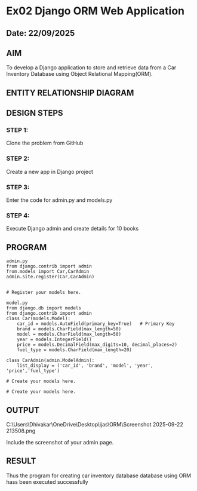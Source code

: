 # Ex02 Django ORM Web Application
## Date: 22/09/2025

## AIM
To develop a Django application to store and retrieve data from a Car Inventory Database using Object Relational Mapping(ORM).

## ENTITY RELATIONSHIP DIAGRAM



## DESIGN STEPS

### STEP 1:
Clone the problem from GitHub

### STEP 2:
Create a new app in Django project

### STEP 3:
Enter the code for admin.py and models.py

### STEP 4:
Execute Django admin and create details for 10 books

## PROGRAM

```
admin.py 
from django.contrib import admin
from.models import Car,CarAdmin
admin.site.register(Car,CarAdmin)


# Register your models here.

model.py
from django.db import models
from django.contrib import admin
class Car(models.Model):
    car_id = models.AutoField(primary_key=True)   # Primary Key
    brand = models.CharField(max_length=50)
    model = models.CharField(max_length=50)
    year = models.IntegerField()
    price = models.DecimalField(max_digits=10, decimal_places=2)
    fuel_type = models.CharField(max_length=20)

class CarAdmin(admin.ModelAdmin):
    list_display = ('car_id', 'brand', 'model', 'year', 'price','fuel_type')

# Create your models here.

# Create your models here.
```


## OUTPUT
 C:\Users\Dhivakar\OneDrive\Desktop\ijas\ORM\Screenshot 2025-09-22 213508.png


Include the screenshot of your admin page.


## RESULT
Thus the program for creating car inventory database database using ORM hass been executed successfully
